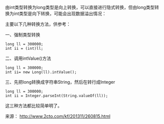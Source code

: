 由int类型转换为long类型是向上转换，可以直接进行隐式转换，但由long类型转换为int类型是向下转换，可能会出现数据溢出情况：

主要以下几种转换方法，供参考：

一、强制类型转换

```
long ll = 300000;  
int ii = (int)ll;  
```

二、调用intValue()方法

```
long ll = 300000;  
int ii= new Long(ll).intValue();  
```

三、先把long转换成字符串String，然后在转行成Integer

```
long ll = 300000;  
int ii = Integer.parseInt(String.valueOf(ll)); 
```

 
这三种方法都比较简单明了。

来源： <http://www.2cto.com/kf/201311/260815.html>